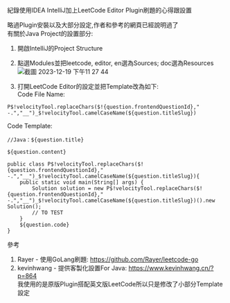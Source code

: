 紀錄使用IDEA IntelliJ加上LeetCode Editor Plugin刷題的心得跟設置

略過Plugin安裝以及大部分設定,作者和參考的網頁已經說明過了  
有關於Java Project的設置部分:

1. 開啟IntelliJ的Project Structure
2. 點選Modules並把leetcode, editor, en選為Sources; doc選為Resources
![截圖 2023-12-19 下午11 27 44](https://github.com/Guangpop/LeetCode-Java/assets/489388/800661a5-b13e-42c2-966e-62516b2e6fe4)

3. 打開LeetCode Editor的設定並把Template改為如下:  
Code File Name:
```
P$!velocityTool.replaceChars($!{question.frontendQuestionId}," -.","__")_$!velocityTool.camelCaseName(${question.titleSlug})
```
Code Template:  
```
//Java：${question.title}

${question.content}

public class P$!velocityTool.replaceChars($!{question.frontendQuestionId}," -.","__")_$!velocityTool.camelCaseName(${question.titleSlug}){
    public static void main(String[] args) {
        Solution solution = new P$!velocityTool.replaceChars($!{question.frontendQuestionId}," -.","__")_$!velocityTool.camelCaseName(${question.titleSlug})().new Solution();
        // TO TEST
    }
    ${question.code}
}
```

參考  
1. Rayer - 使用GoLang刷題: https://github.com/Rayer/leetcode-go  
2. kevinhwang - 提供客製化設置For Java: https://www.kevinhwang.cn/?p=864  
 我使用的是原版Plugin搭配英文版LeetCode所以只是修改了小部分Template設定  
